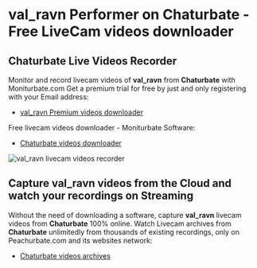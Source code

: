 # val_ravn Performer on Chaturbate - Free LiveCam videos downloader

## Chaturbate Live Videos Recorder

Monitor and record livecam videos of **val_ravn** from **Chaturbate** with Moniturbate.com
Get a premium trial for free by just and only registering with your Email address:
* [val_ravn Premium videos downloader](https://moniturbate.com/request-demo-licence-key.html)

Free livecam videos downloader - Moniturbate Software:
* [Chaturbate videos downloader](https://moniturbate.com/moniturbate-download-software.html)

![val_ravn livecam videos recorder](https://peachurnet.com/templates/moniturbate-software.png)


## Capture val_ravn videos from the Cloud and watch your recordings on Streaming

Without the need of downloading a software, capture **val_ravn** livecam videos from **Chaturbate** 100% online.
Watch Livecam archives from **Chaturbate** unlimitedly from thousands of existing recordings, only on Peachurbate.com and its websites network:
* [Chaturbate videos archives](https://peachurnet.com/)